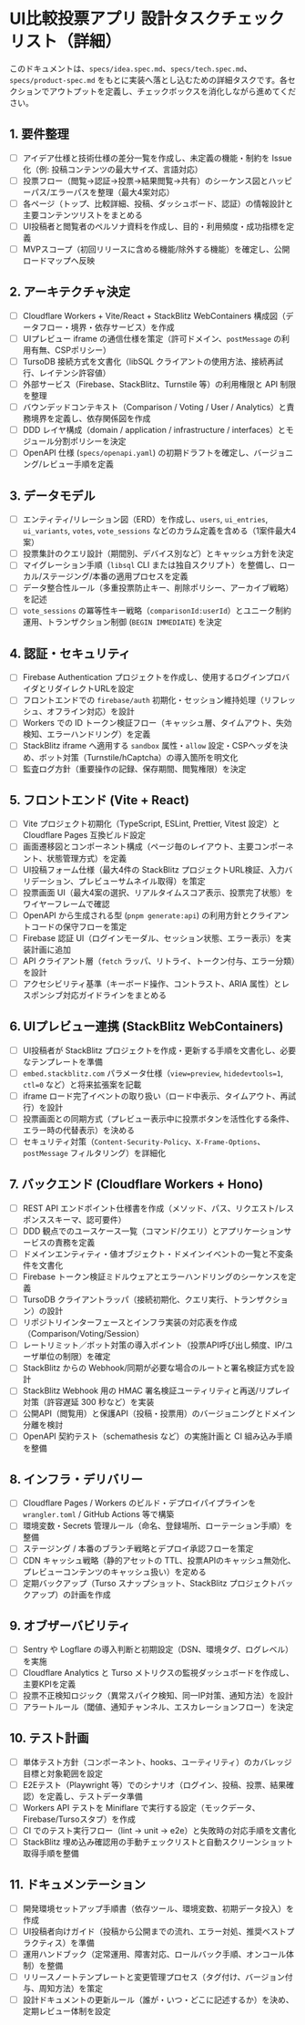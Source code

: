 # UI比較投票アプリ 設計タスクチェックリスト（詳細）

このドキュメントは、`specs/idea.spec.md`、`specs/tech.spec.md`、`specs/product-spec.md` をもとに実装へ落とし込むための詳細タスクです。各セクションでアウトプットを定義し、チェックボックスを消化しながら進めてください。

## 1. 要件整理
- [ ] アイデア仕様と技術仕様の差分一覧を作成し、未定義の機能・制約を Issue 化（例: 投稿コンテンツの最大サイズ、言語対応）
- [ ] 投票フロー（閲覧→認証→投票→結果閲覧→共有）のシーケンス図とハッピーパス/エラーパスを整理（最大4案対応）
- [ ] 各ページ（トップ、比較詳細、投稿、ダッシュボード、認証）の情報設計と主要コンテンツリストをまとめる
- [ ] UI投稿者と閲覧者のペルソナ資料を作成し、目的・利用頻度・成功指標を定義
- [ ] MVPスコープ（初回リリースに含める機能/除外する機能）を確定し、公開ロードマップへ反映

## 2. アーキテクチャ決定
- [ ] Cloudflare Workers + Vite/React + StackBlitz WebContainers 構成図（データフロー・境界・依存サービス）を作成
- [ ] UIプレビュー iframe の通信仕様を策定（許可ドメイン、`postMessage` の利用有無、CSPポリシー）
- [ ] TursoDB 接続方式を文書化（libSQL クライアントの使用方法、接続再試行、レイテンシ許容値）
- [ ] 外部サービス（Firebase、StackBlitz、Turnstile 等）の利用権限と API 制限を整理
- [ ] バウンデッドコンテキスト（Comparison / Voting / User / Analytics）と責務境界を定義し、依存関係図を作成
- [ ] DDD レイヤ構成（domain / application / infrastructure / interfaces）とモジュール分割ポリシーを決定
- [ ] OpenAPI 仕様 (`specs/openapi.yaml`) の初期ドラフトを確定し、バージョニング/レビュー手順を定義

## 3. データモデル
- [ ] エンティティ/リレーション図（ERD）を作成し、`users`, `ui_entries`, `ui_variants`, `votes`, `vote_sessions` などのカラム定義を含める（1案件最大4案）
- [ ] 投票集計のクエリ設計（期間別、デバイス別など）とキャッシュ方針を決定
- [ ] マイグレーション手順（`libsql` CLI または独自スクリプト）を整備し、ローカル/ステージング/本番の適用プロセスを定義
- [ ] データ整合性ルール（多重投票防止キー、削除ポリシー、アーカイブ戦略）を記述
- [ ] `vote_sessions` の冪等性キー戦略（`comparisonId:userId`）とユニーク制約運用、トランザクション制御 (`BEGIN IMMEDIATE`) を決定

## 4. 認証・セキュリティ
- [ ] Firebase Authentication プロジェクトを作成し、使用するログインプロバイダとリダイレクトURLを設定
- [ ] フロントエンドでの `firebase/auth` 初期化・セッション維持処理（リフレッシュ、オフライン対応）を設計
- [ ] Workers での ID トークン検証フロー（キャッシュ層、タイムアウト、失効検知、エラーハンドリング）を定義
- [ ] StackBlitz iframe へ適用する `sandbox` 属性・`allow` 設定・CSPヘッダを決め、ボット対策（Turnstile/hCaptcha）の導入箇所を明文化
- [ ] 監査ログ方針（重要操作の記録、保存期間、閲覧権限）を決定

## 5. フロントエンド (Vite + React)
- [ ] Vite プロジェクト初期化（TypeScript, ESLint, Prettier, Vitest 設定）と Cloudflare Pages 互換ビルド設定
- [ ] 画面遷移図とコンポーネント構成（ページ毎のレイアウト、主要コンポーネント、状態管理方式）を定義
- [ ] UI投稿フォーム仕様（最大4件の StackBlitz プロジェクトURL検証、入力バリデーション、プレビューサムネイル取得）を策定
- [ ] 投票画面 UI（最大4案の選択、リアルタイムスコア表示、投票完了状態）をワイヤーフレームで確認
- [ ] OpenAPI から生成される型 (`pnpm generate:api`) の利用方針とクライアントコードの保守フローを策定
- [ ] Firebase 認証 UI（ログインモーダル、セッション状態、エラー表示）を実装計画に追加
- [ ] API クライアント層（`fetch` ラッパ、リトライ、トークン付与、エラー分類）を設計
- [ ] アクセシビリティ基準（キーボード操作、コントラスト、ARIA 属性）とレスポンシブ対応ガイドラインをまとめる

## 6. UIプレビュー連携 (StackBlitz WebContainers)
- [ ] UI投稿者が StackBlitz プロジェクトを作成・更新する手順を文書化し、必要なテンプレートを準備
- [ ] `embed.stackblitz.com` パラメータ仕様（`view=preview`, `hidedevtools=1`, `ctl=0` など）と将来拡張案を記載
- [ ] iframe ロード完了イベントの取り扱い（ロード中表示、タイムアウト、再試行）を設計
- [ ] 投票画面との同期方式（プレビュー表示中に投票ボタンを活性化する条件、エラー時の代替表示）を決める
- [ ] セキュリティ対策（`Content-Security-Policy`、`X-Frame-Options`、`postMessage` フィルタリング）を詳細化

## 7. バックエンド (Cloudflare Workers + Hono)
- [ ] REST API エンドポイント仕様書を作成（メソッド、パス、リクエスト/レスポンススキーマ、認可要件）
- [ ] DDD 観点でのユースケース一覧（コマンド/クエリ）とアプリケーションサービスの責務を定義
- [ ] ドメインエンティティ・値オブジェクト・ドメインイベントの一覧と不変条件を文書化
- [ ] Firebase トークン検証ミドルウェアとエラーハンドリングのシーケンスを定義
- [ ] TursoDB クライアントラッパ（接続初期化、クエリ実行、トランザクション）の設計
- [ ] リポジトリインターフェースとインフラ実装の対応表を作成（Comparison/Voting/Session）
- [ ] レートリミット／ボット対策の導入ポイント（投票API呼び出し頻度、IP/ユーザ単位の制限）を確定
- [ ] StackBlitz からの Webhook/同期が必要な場合のルートと署名検証方式を設計
- [ ] StackBlitz Webhook 用の HMAC 署名検証ユーティリティと再送/リプレイ対策（許容遅延 300 秒など）を実装
- [ ] 公開API（閲覧用）と保護API（投稿・投票用）のバージョニングとドメイン分離を検討
- [ ] OpenAPI 契約テスト（schemathesis など）の実施計画と CI 組み込み手順を整備

## 8. インフラ・デリバリー
- [ ] Cloudflare Pages / Workers のビルド・デプロイパイプラインを `wrangler.toml` / GitHub Actions 等で構築
- [ ] 環境変数・Secrets 管理ルール（命名、登録場所、ローテーション手順）を整備
- [ ] ステージング / 本番のブランチ戦略とデプロイ承認フローを策定
- [ ] CDN キャッシュ戦略（静的アセットの TTL、投票APIのキャッシュ無効化、プレビューコンテンツのキャッシュ扱い）を定める
- [ ] 定期バックアップ（Turso スナップショット、StackBlitz プロジェクトバックアップ）の計画を作成

## 9. オブザーバビリティ
- [ ] Sentry や Logflare の導入判断と初期設定（DSN、環境タグ、ログレベル）を実施
- [ ] Cloudflare Analytics と Turso メトリクスの監視ダッシュボードを作成し、主要KPIを定義
- [ ] 投票不正検知ロジック（異常スパイク検知、同一IP対策、通知方法）を設計
- [ ] アラートルール（閾値、通知チャンネル、エスカレーションフロー）を決定

## 10. テスト計画
- [ ] 単体テスト方針（コンポーネント、hooks、ユーティリティ）のカバレッジ目標と対象範囲を設定
- [ ] E2Eテスト（Playwright 等）でのシナリオ（ログイン、投稿、投票、結果確認）を定義し、テストデータ準備
- [ ] Workers API テストを Miniflare で実行する設定（モックデータ、Firebase/Tursoスタブ）を作成
- [ ] CI でのテスト実行フロー（lint → unit → e2e）と失敗時の対応手順を文書化
- [ ] StackBlitz 埋め込み確認用の手動チェックリストと自動スクリーンショット取得手順を整備

## 11. ドキュメンテーション
- [ ] 開発環境セットアップ手順書（依存ツール、環境変数、初期データ投入）を作成
- [ ] UI投稿者向けガイド（投稿から公開までの流れ、エラー対処、推奨ベストプラクティス）を準備
- [ ] 運用ハンドブック（定常運用、障害対応、ロールバック手順、オンコール体制）を整備
- [ ] リリースノートテンプレートと変更管理プロセス（タグ付け、バージョン付与、周知方法）を策定
- [ ] 設計ドキュメントの更新ルール（誰が・いつ・どこに記述するか）を決め、定期レビュー体制を設定
